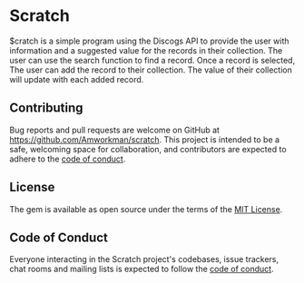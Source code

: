 # Scratch

$cratch is a simple program using the Discogs API to provide the user with information and a suggested value for the records in their collection. The user can use the search function to find a record. Once a record is selected, The user can add the record to their collection. The value of their collection will update with each added record. 

## Contributing

Bug reports and pull requests are welcome on GitHub at https://github.com/Amworkman/scratch. This project is intended to be a safe, welcoming space for collaboration, and contributors are expected to adhere to the [code of conduct](https://github.com/Amworkman/scratch/blob/master/CODE_OF_CONDUCT.md).


## License

The gem is available as open source under the terms of the [MIT License](https://opensource.org/licenses/MIT).

## Code of Conduct

Everyone interacting in the Scratch project's codebases, issue trackers, chat rooms and mailing lists is expected to follow the [code of conduct](https://github.com/[USERNAME]/scratch/blob/master/CODE_OF_CONDUCT.md).
     